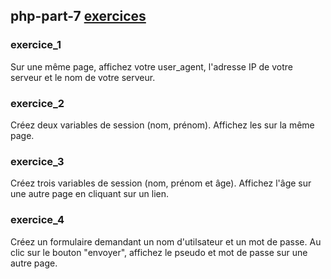 ## php-part-7 [exercices](https://github.com/HedyKatherine/exosPHP/blob/master/exercicesPHP%23partie7.md)

### exercice_1
Sur une même page, affichez votre user_agent, l'adresse IP de votre serveur et le nom de votre serveur.

### exercice_2
Créez deux variables de session (nom, prénom). Affichez les sur la même page.

### exercice_3
Créez trois variables de session (nom, prénom et âge). Affichez l'âge sur une autre page en cliquant sur un lien.

### exercice_4
Créez un formulaire demandant un nom d'utilsateur et un mot de passe. Au clic sur le bouton "envoyer", affichez le pseudo et mot de passe sur une autre page.
